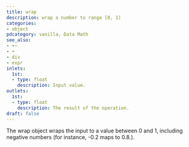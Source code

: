 ```yaml
---
title: wrap
description: wrap a number to range [0, 1)
categories:
- object
pdcategory: vanilla, Data Math
see_also:
- +~
- +
- div
- expr
inlets:
  1st:
  - type: float
    description: Input value.
outlets:
  1st:
  - type: float
    description: The result of the operation.
draft: false
---
```

The wrap object wraps the input to a value between 0 and 1, including negative numbers (for instance, -0.2 maps to 0.8.).
